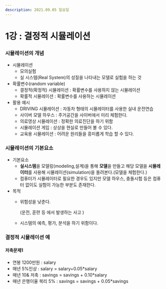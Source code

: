 ```yaml
---
description: 2021.09.05 일요일
---
```


# 1강 : 결정적 시뮬레이션

### 시뮬레이션의 개념

* 시뮬레이션 
  * 모의실험
  * 실 시스템\(Real System\)의 성질을 나타내는 모델로 실험을 하는 것
* 확률변수\(random variable\)
  * 결정적\(확정적\) 시뮬레이션 : 확률변수를 사용하지 않는 시뮬레이션
  * 확률적 시뮬레이션 : 확률변수를 사용하는 시뮬레이션
* 활용 예시
  * DRIVING 시뮬레이션 : 자동차 형태의 시뮬레이터를 사용한 실내 운전연습
  * 사이버 모델 하우스 : 주거공간을 사이버에서 미리 체험한다.
  * 의료영상 시뮬레이션 : 정확한 의료진단을 하기 위함
  * 시뮬레이션 게임 : 상상을 현실로 만들어 볼 수 있다.
  * 교육용 시뮬레이션 : 어려운 원리들을 흥미롭게 학습 할 수 있다.

### 시뮬레이션의 기본요소

* 기본요소
  * **실시스템**을 모델링\(modeling,설계\)을 통해 **모델**을 만들고 해당 모델을 **시뮬레이터**를 사용해 시뮬레이션\(simulation\)을 돌려본다.\(모델을 체험한다.\)
  * 컴퓨터가 시뮬레이터로 필요한 경우도 있지만 모델 하우스, 충돌시험 등은 컴퓨터 없이도 실험이 가능한 부분도 존재한다.
* 목적
  * 위험성을 낮춘다.

    \(운전, 훈련 등 에서 발생하는 사고 \)

  * 시스템의 예측, 평가, 분석을 하기 위함이다.

### 결정적 시뮬레이션 예

#### 저축문제1

* 연봉 1200만원 : salary
* 매년 5%인상 : salary = salary+0.05\*salary
* 매년 10& 저축 : savings = savings + 0.10\*salary
* 매년 은행이율 복리 5% : savings = savings + 0.05\*savings

